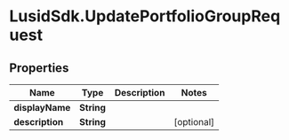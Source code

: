 # LusidSdk.UpdatePortfolioGroupRequest

## Properties
Name | Type | Description | Notes
------------ | ------------- | ------------- | -------------
**displayName** | **String** |  | 
**description** | **String** |  | [optional] 


